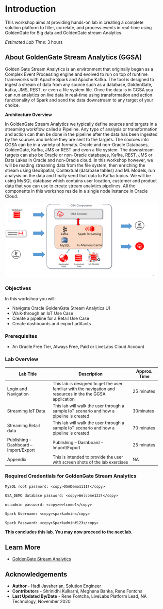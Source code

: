 # Introduction

This workshop aims at providing hands-on lab in creating a complete solution platform to filter, correlate, and process events in real-time using GoldenGate for Big data and GoldenGate stream Analytics.  

*Estimated Lab Time*: 3 hours

## About GoldenGate Stream Analytics (GGSA)
Golden Gate Stream Analytics is an environment that originally began as a Complex Event Processing engine and evolved to run on top of runtime frameworks with Apache Spark and Apache Kafka.  The tool is designed to ingest a stream of data from any source such as a database, GoldenGate, kafka, JMS, REST, or even a file system file.  Once the data is in GGSA you can run analytics on live data in real-time using transformation and action functionality of Spark and send the data downstream to any target of your choice.  

**Architecture Overview**

In GoldenGate Stream Analytics we typically define sources and targets in a streaming workflow called a Pipeline.  Any type of analysis or transformation and action can then be done in the pipeline after the data has been ingested by the sources and before they are sent to the targets.  The sources into GGSA can be in a variety of formats.  Oracle and non-Oracle Databases, GoldenGate, Kafka, JMS or REST and even a file system.  The downstream targets can also be Oracle or non-Oracle databases, Kafka, REST, JMS or Data Lakes in Oracle and non-Oracle cloud.
In this workshop however, we will be reading streaming data from the file system, then enriching the stream using GeoSpatial, Contextual (database tables) and ML Models, run analysis on the data and finally send that data to Kafka topics.  We will be using MySQL database which contains user location, customer and product data that you can use to create stream analytics pipelines.  All the components in this workshop reside in a single node instance in Oracle Cloud.

![](./images/osaarchitecture.png " ")

### Objectives

In this workshop you will:
* Navigate Oracle GoldenGate Stream Analytics UI
* Walk-through an IoT Use Case
* Create a pipeline for a Retail Use Case
* Create dashboards and export artifacts

### Prerequisites
* An Oracle Free Tier, Always Free, Paid or LiveLabs Cloud Account

### Lab Overview

| Lab Title | Description | Approx. Time |
|--|------------------------------------------------------------|-------------|
| Login and Navigation | This lab is designed to get the user familiar with the navigation and resources in the the GGSA application  | 25 minutes  |
| Streaming IoT Data | This lab will walk the user through a sample IoT scenario and how a pipeline is created | 30minutes |
| Streaming Retail data | This lab will walk the user through a sample IoT scenario and how a pipeline is created | 70 minutes |
| Publishing – Dashboard – Import/Export | Publishing – Dashboard – Import/Export | 25 minutes |
| Appendix | This is intended to provide the user with screen shots of the lab exercises   | NA |


### Required Credentials for GoldenGate Stream Analytics

  ```
  MySQL root password: <copy>OSADemo1111!</copy>
  ```

  ```
  OSA_DEMO database password: <copy>Welcome123!</copy>
  ```

  ```
  osaadmin password: <copy>welcome1</copy>
  ```

  ```
  Spark Username: <copy>sparkadmin</copy>
  ```

  ```
  Spark Password: <copy>Sparkadmin#123</copy>
  ```

**This concludes this lab. You may now [proceed to the next lab](#next).**

## Learn More

* [GoldenGate Stream Analytics](https://www.oracle.com/middleware/technologies)

## Acknowledgements

* **Author** - Hadi Javaherian, Solution Engineer
* **Contributors** - Shrinidhi Kulkarni, Meghana Banka, Rene Fontcha
* **Last Updated By/Date** - Rene Fontcha, LiveLabs Platform Lead, NA Technology, November 2020


